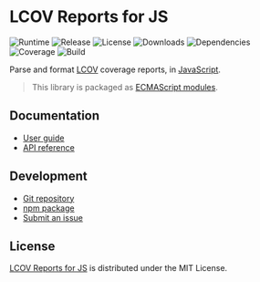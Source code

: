 # LCOV Reports for JS
![Runtime](https://img.shields.io/node/v/@cedx/lcov.svg) ![Release](https://img.shields.io/npm/v/@cedx/lcov.svg) ![License](https://img.shields.io/npm/l/@cedx/lcov.svg) ![Downloads](https://img.shields.io/npm/dt/@cedx/lcov.svg) ![Dependencies](https://david-dm.org/cedx/lcov.js.svg) ![Coverage](https://coveralls.io/repos/github/cedx/lcov.js/badge.svg) ![Build](https://github.com/cedx/lcov.js/workflows/build/badge.svg)

Parse and format [LCOV](http://ltp.sourceforge.net/coverage/lcov.php) coverage reports,
in [JavaScript](https://developer.mozilla.org/en-US/docs/Web/JavaScript).

> This library is packaged as [ECMAScript modules](https://nodejs.org/api/esm.html).

## Documentation
- [User guide](https://docs.belin.io/lcov.js)
- [API reference](https://api.belin.io/lcov.js)

## Development
- [Git repository](https://git.belin.io/cedx/lcov.js)
- [npm package](https://www.npmjs.com/package/@cedx/lcov)
- [Submit an issue](https://git.belin.io/cedx/lcov.js/issues)

## License
[LCOV Reports for JS](https://docs.belin.io/lcov.js) is distributed under the MIT License.

